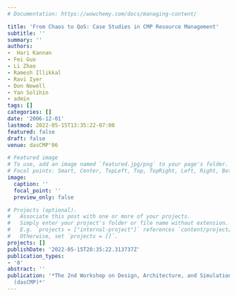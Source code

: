 ```yaml
---
# Documentation: https://wowchemy.com/docs/managing-content/

title: 'From Chaos to QoS: Case Studies in CMP Resource Management'
subtitle: ''
summary: ''
authors:
-  Hari Kannan
- Fei Guo
- Li Zhao
- Ramesh Illikkal
- Ravi Iyer
- Don Newell
- Yan Solihin
- admin
tags: []
categories: []
date: '2006-12-01'
lastmod: 2022-05-15T13:35:22-07:00
featured: false
draft: false
venue: dasCMP'06

# Featured image
# To use, add an image named `featured.jpg/png` to your page's folder.
# Focal points: Smart, Center, TopLeft, Top, TopRight, Left, Right, BottomLeft, Bottom, BottomRight.
image:
  caption: ''
  focal_point: ''
  preview_only: false

# Projects (optional).
#   Associate this post with one or more of your projects.
#   Simply enter your project's folder or file name without extension.
#   E.g. `projects = ["internal-project"]` references `content/project/deep-learning/index.md`.
#   Otherwise, set `projects = []`.
projects: []
publishDate: '2022-05-15T20:35:22.313737Z'
publication_types:
- '0'
abstract: ''
publication: '*The 2nd Workshop on Design, Architecture, and Simulation of Chip-Multiprocessors
  (dasCMP)*'
---
```

